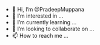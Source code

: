 - 👋 Hi, I’m @PradeepMuppana
- 👀 I’m interested in ...
- 🌱 I’m currently learning ...
- 💞️ I’m looking to collaborate on ...
- 📫 How to reach me ...

<!---
PradeepMuppana/PradeepMuppana is a ✨ special ✨ repository because its `README.md` (this file) appears on your GitHub profile.
You can click the Preview link to take a look at your changes.
--->
